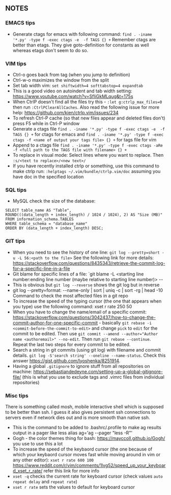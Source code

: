 ## NOTES

### EMACS tips
- Generate ctags for emacs with following command:
`find . -iname '*.py' -type f -exec ctags -e  -f TAGS {} +`
Remember ctags are better than etags. They give goto-definition for constants as well whereas etags don't seem to do so.

### VIM tips
- Ctrl-o goes back from tag (when you jump to definition)
- Ctrl-w-o maximizes the window from the split
- Set tab width vim: `set shiftwidth=4 softtabstop=4 expandtab`
- This is a good video on autoindent and tab width setting: https://www.youtube.com/watch?v=SfIiGkMLqug&t=175s
- When CtrlP doesn't find all the files try this - `:let g:ctrlp_max_files=0` then run `:CtrlPClearAllCaches`. Also read the following issue for more help: https://github.com/kien/ctrlp.vim/issues/234
- To refresh Ctrl-P cache (so that new files appear and deleted files don't) press F5 while in Ctrl-P window
- Generate a ctags file `find . -iname '*.py' -type f -exec ctags -e  -f TAGS {} +` for ctags for emacs and  `find . -iname '*.py' -type f -exec ctags -f <name of output your tags file> {} +` for tags file for vim
- Append to a ctags file `find . -iname '*.py' -type f -exec ctags -aRe -f <full path to the TAGS file with filename> {} +`
- To replace in visual mode: Select lines where you want to replace. Then `:s/<text to replace>/<new text>/`
- If you have recently installed ctrlp or something, use this command to make ctrlp run: `:helptags ~/.vim/bundle/ctrlp.vim/doc` assuming you have doc in the specified location

### SQL tips
- MySQL check the size of the database: 
```
SELECT table_name AS "Table",
ROUND(((data_length + index_length) / 1024 / 1024), 2) AS "Size (MB)"
FROM information_schema.TABLES
WHERE table_schema = "database_name"
ORDER BY (data_length + index_length) DESC;
```

### GIT tips
- When you need to see the history of one line: `git log --pretty=short -u -L 56:<path to the file>` See the following link for more details: https://stackoverflow.com/questions/8435343/retrieve-the-commit-log-for-a-specific-line-in-a-file
- Git blame for specific lines of a file: `git blame -L <starting line number:ending line number (maybe relative to starting line number)> -- <path to file>
- This is obvious but `git log --reverse` shows the git log but in reverse
- git log --pretty=format: --name-only | sort | uniq -c | sort -rg | head -10 Command to check the most affected files in a git repo
- To increase the speed of the typing cursor (the one that appears when you type) use the following command: xset r rate 250 50
- When you have to change the name/email of a specific commit: https://stackoverflow.com/questions/3042437/how-to-change-the-commit-author-for-one-specific-commit - basically `git rebase -i <commit-before-the-commit-to-edit>` and change `pick` to `edit` for the commit to be edited. Then use `git commit --amend --author="Author name <authoremail>" --no-edit`. Then run `git rebase --continue`. Repeat the last two steps for every commit to be edited.
- Search a string in git commits (using git log) with filename and commit details. `git log -S'search string' --oneline --name-status`. Check this answer https://gist.github.com/lyoshenka/8251914.
- Having a global `.gitignore` to ignore stuff from all repositories on machine: https://sebastiandedeyne.com/setting-up-a-global-gitignore-file/ (this is what you use to exclude tags and .vimrc files from individual repositories)

### Misc tips
There is something called mosh, mobile interactive shell which is supposed to be better than ssh.
I guess it also gives persistent ssh connections to servers even if network dies out and is more
smooth than native ssh.
- This is the command to be added to .bashrc/.profile to make ag results output in a pager like less
alias ag='ag --pager "less -R"'
- Gogh - the color themes thing for bash: https://mayccoll.github.io/Gogh/ you use to use this a lot
- To increase the speed of the keybaord cursor (the one because of which your keybaord cursor moves fast while moving around in vim or any other editor): `xset r rate 600 100` https://www.reddit.com/r/vim/comments/1lvg52/speed_up_your_keyboard_xset_r_rate/ refer this link for more info
- `xset -q` checks the current rate for keyboard cursor (check values `auto repeat delay` and `repeat rate`)
- `xset r rate` sets the values to default for keyboard cursor
